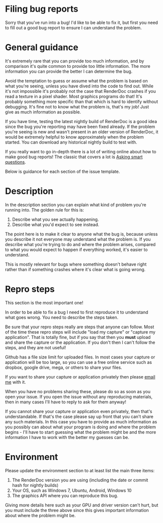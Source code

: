 # Filing bug reports

Sorry that you've run into a bug! I'd like to be able to fix it, but first you need to fill out a good bug report to ensure I can understand the problem.

# General guidance

It's extremely rare that you can provide too much information, and by comparison it's quite common to provide too little information. The more information you can provide the better I can determine the bug.

Avoid the temptation to guess or assume what the problem is based on what you're seeing, unless you have dived into the code to find out. While it's not impossible it's probably not the case that RenderDoc crashes if you read a texture in a pixel shader. Most graphics programs do that! It's probably something more specific than that which is hard to identify without debugging. It's fine not to know what the problem is, that's my job! Just give as much information as possible.

If you have time, testing the latest nightly build of RenderDoc is a good idea since the bug you're reporting may have been fixed already. If the problem you're seeing is new and wasn't present in an older version of RenderDoc, it would be extremely helpful to know approximately when the problem started. You can download any historical nightly build to test with.

If you really want to go in-depth there is a lot of writing online about how to make good bug reports! The classic that covers a lot is [Asking smart questions](http://www.catb.org/esr/faqs/smart-questions.html).

Below is guidance for each section of the issue template.

# Description

In the description section you can explain what kind of problem you're running into. The golden rule for this is:

1. Describe what you see actually happening.
2. Describe what you'd expect to see instead.

The point here is to make it clear to anyone what the bug is, because unless you describe it not everyone may understand what the problem is. If you describe what you're trying to do and where the problem arises, compared to what you would expect to happen if everything worked, it's easier to understand.

This is mostly relevant for bugs where something doesn't behave right rather than if something crashes where it's clear what is going wrong.

# Repro steps

This section is the most important one!

In order to be able to fix a bug I need to first reproduce it to understand what goes wrong. You need to describe the steps taken.

Be sure that your repro steps really are steps that anyone can follow. Most of the time these repro steps will include "load my capture" or "capture my application". That is totally fine, but if you say that then you **must** upload and share the capture or the application. If you don't then I can't follow the steps, and they are not useful!

Github has a file size limit for uploaded files. In most cases your capture or application will be too large, so you can use a free online service such as dropbox, google drive, mega, or others to share your files.

If you want to share your capture or application privately then please [email me](mailto:baldurk@baldurk.org?subject=RenderDoc%20bug) with it.

When you have no problems sharing these, please do so as soon as you open your issue. If you open the issue without any reproducing materials, then in many cases I'll have to reply to ask for them anyway!

If you cannot share your capture or application even privately, then that's understandable. If that's the case please say up front that you can't share any such materials. In this case you have to provide as much information as you possibly can about what your program is doing and where the problem begins - I'll have to start guessing what the problem might be and the more information I have to work with the better my guesses can be.

# Environment

Please update the environment section to at least list the main three items:

1. The RenderDoc version you are using (including the date or commit hash for nightly builds)
2. Your OS, such as Windows 7, Ubuntu, Android, Windows 10
3. The graphics API where you can reproduce this bug.

Giving more details here such as your GPU and driver version can't hurt, but you must include the three above since this gives important information about where the problem might be.
